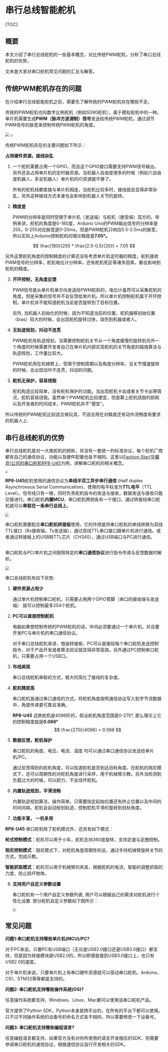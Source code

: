 # 串行总线智能舵机

[TOC]

## 概要

本文介绍了串行总线舵机的一些基本概念，对比传统PWM舵机，分析了串口总线舵机的优势。

文末是大家对串口舵机常见问题的汇总与解答。



## 传统PWM舵机存在的问题

在介绍串行总线智能舵机之前，需要先了解传统的PWM舵机存在哪些不足。

传统的PWM舵机也叫数字比例舵机（例如SG90舵机），属于模拟舵机中的一种。单片机需要生成**PWM（脉冲方波调制）信号**发送给传统PWM舵机，通过调节PWM信号的脉宽来控制传统PWM舵机的角度。

<img src="./image/servo_00.png" style="zoom: 80%;" />

<img src="./image/Pulse+Width+(milliseconds).jpg" style="zoom:50%;" />

传统PWM舵机存在的主要问题如下所示：



**占用硬件资源，接线杂乱**

 1. 一个舵机需要占用一个GPIO，而且这个GPIO接口需要支持PWM信号输出。另外还会占用单片机的定时器资源。当机器人自由度很多的时候（例如六自由度机器人，多足机器人）单片机的IO资源就不够了。

    所有的舵机线都直接与单片机相连，当舵机比较多时，接线就会显得非常杂乱，另外这种接线方式本身也会影响到机器人关节的旋转。 

 2. **精度差**

     PWM的分辨率是同时受限于单片机（发送端）与舵机（接受端）双方的。举例来讲，舵机的角度是0-180度，Arduino Uno的PWM输出信号的分辨率是255，0-255对应脉宽是0-20ms，但是PWM舵机只响应0.5-2.5ms的脉宽，所以实际上Arduino控制舵机的理论精度是**7.05°。**

$$
\frac{180}{255 * \frac{2.5-0.5}{20}} = 7.05
$$

​	另外这里舵机角度的控制精度的计算还没有考虑单片机定时器的精度，舵机接收PWM信号的分辨率，舵机电位计分辨率，还有舵机死区等诸多因素，都会影响到舵机的精度。

 3. **开环控制，无角度反馈** 

    PWM信号是从单片机单方向发送给PWM舵机的，电位计虽然可以采集舵机的角度，但是采集的信号并不会反馈给单片机。所以单片机控制舵机属于开环控制，单片机并不能知道舵机当前是否旋转到了目标位置。

    另外, 当机器人初始化的时候，因为不知道当前的位置，舵机偏移初始位置（bias）较大的时候，会出现舵机旋转过快，误伤到机器或者人。

 4. **无轨迹规划，抖动不连贯** 

    PWM舵机有轨迹规划，当需要控制舵机关节从一个角度缓慢的旋转到另外一个角度的时候需要开发者自己在单片机内部实现舵机的关节角度的插值算法与轨迹规划，工作量比较大。

    PWM舵机用在机械臂上，受限于控制周期以及角度分辨率，当关节慢速旋转的时候，会出现动作不连贯，抖动的问题。

 5. **舵机无保护，容易烧毁** 

    舵机构造比较简单，没有舵机保护的功能。当出现舵机卡齿或者关节卡出等情况，舵机容易烧毁。虽然单个PWM舵机比较便宜，但是算上舵机烧毁的损耗以及开发者的时间成本，PWM舵机并不"便宜"。


所以传统的PWM舵机比较适合做玩具，不适合用在对精度还有动作流畅度有要求的机器人上.



## 串行总线舵机的优势

串行总线舵机是对一大类舵机的统称，并没有一套统一的标准协议，每个舵机厂商都有自己的通信协议，功能以及硬件配置也各不相同。这里以[Fashion Star(华馨京)公司的串口舵机RP8-U45](https://item.taobao.com/item.htm?spm=a1z10.5-c-s.w4002-21603752570.16.790f6ea1jU42b8&id=600130669485)为例，讲解串口舵机的相关概念。

<img src="./image/RP8-U45.png" style="zoom:50%;" />

**RP8-U45**舵机使用的通信协议为**单线半双工异步串行通信** (Half duplex Asynchronous Serial Communication)，使用的电平标准为**TTL电平**（TTL Level）。信号线只有一根，同时负责舵机指令的发送与接收，数据发送与接收只能交替进行。串口舵机**内置MCU**，串口舵机两侧各有一个接口，通过转接线串口舵机就可以**串联在一条串行总线上**。

<img src="./image/1.png" style="zoom:70%;" />

串口舵机需要配合**串口舵机转接板**使用，它的作用是将串口舵机的单线转换为双线TTL接口（Rx接收端，Tx发送端），通过双线TTL串口接口跟单片机进行通信。或者通过转接板上的USB转TTL芯片（CH340），通过USB端口与PC进行通信。

<img src="./image/IMG_20191208_235023.jpg" style="zoom: 15%;" />

串口舵机与PC/单片机之间按照特定的**串口通信协议**进行指令传递与反馈数据的解析。

<img src="./image/4.png" style="zoom:80%;" />

串口总线舵机有如下优势:

1. **硬件资源占用少**

   通过单片机控制串口舵机，只需要占用两个GPIO管脚（串口的接收端与发送端） 就可以控制最多254个舵机。
   
2. **PC可以直接控制舵机**

   电脑如果想控制传统的PWM舵机的话，中间必须要通过一个单片机，并且要开发PC与单片机的串口通信协议。

   对于串口总线舵机来讲，借由转接板，PC可以直接给每个串口舵机发送控制指令，对于产品开发或者算法验证就显得非常高效。另外通过PC控制串口舵机，只需要占用一个USB口。

3. **布线美观**

   串口总线舵机串联的方式，极大的简化了接线的复杂度。

4. **舵机精度高**

   串口舵机是通过串口通信的方式，将舵机角度按照通信协议写入到字节流数据中，角度传递更可靠且准确。

   **RP8-U45** 这款舵机是4096阶的，假设舵机角度范围是0-270°,  那么理论上它的控制精度就是**0.066°**
   $$
   \frac{270}{4096} = 0.066
   $$

5. **数据反馈，舵机保护**

   串口舵机的角度、电压、电流、温度 均可以通过串口通信协议发送给单片机/PC。

   通过反馈得到的舵机角度，可以知道舵机是否到达目标角度。在舵机的阻尼模式下，还可以周期性的对舵机角度进行采样，用于机械臂示教。另外当检测到负载过大的时候，可以卸力，不会烧坏舵机。

6. **内置轨迹规划，平滑流畅**

   内置轨迹规划算法，操作简单。只需要指定起始位置还有终止位置以及中间的时间间隔，舵机会自动规划轨迹，控制舵机平滑的旋转到目标角度。

7.  **功能丰富， 一机多用**

   **RP8-U45** 串口舵机除了舵机模式外，还具有如下模式：

   **轮式控制模式**：舵机可以用于小车，舵机支持360度旋转，支持定速与定圈控制。

   **阻尼控制模式**：阻尼模式下，对舵机角度周期性轮巡，通过手持机械臂旋转关节的方式，完成示教。

   **智能抓取模式**：舵机可以用于机械臂的夹具，根据舵机的电流，智能的调整抓取的力度，防止损坏物体。

8. **支持用户自定义参数设置**

   串口舵机有一个用户自定义参数列表, 用户可以根据自己的需求对舵机进行个性化设置. 部分舵机自定义参数如下图所示：

   <img src="./image/部分自定义参数.png" style="zoom: 67%;" />



## 常见问题

**问题1:串口舵机支持哪些单片机(MCU)/PC?**

对于PC来说，只要PC有USB端口（无论是USB2.0接口还是USB3.0接口）都支持，但是因为转接模块是USB2.0的，所以即便是接到USB3.0接口上，也只有USB2.0的速度。

对于单片机来说，只要单片机上有串口硬件资源就可以驱动串口舵机。Arduino、C51、STM32等等都是支持的。



**问题2: 串口舵机支持哪些操作系统(OS)?**

任意操作系统都支持，Windows、Linux、Mac都可以使用该串口舵机产品。

官方提供了Python SDK，Python本身是跨平台的，在所有的平台下都可以使用。只不过不同操作系统的设备号的命名方式各不相同，所以需要修改一下设备号。



**问题3: 串口舵机支持哪些编程语言?**

任意编程语言都支持，如果官方没有对你所使用的语言开发相应的SDK，则需要参阅串口舵机的通信协议，根据通信协议自行开发相关的SDK。
